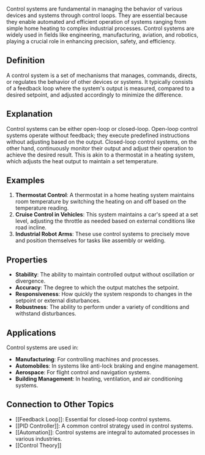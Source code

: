 Control systems are fundamental in managing the behavior of various devices and systems through control loops. They are essential because they enable automated and efficient operation of systems ranging from simple home heating to complex industrial processes. Control systems are widely used in fields like engineering, manufacturing, aviation, and robotics, playing a crucial role in enhancing precision, safety, and efficiency.

## Definition

A control system is a set of mechanisms that manages, commands, directs, or regulates the behavior of other devices or systems. It typically consists of a feedback loop where the system's output is measured, compared to a desired setpoint, and adjusted accordingly to minimize the difference.

## Explanation

Control systems can be either open-loop or closed-loop. Open-loop control systems operate without feedback; they execute predefined instructions without adjusting based on the output. Closed-loop control systems, on the other hand, continuously monitor their output and adjust their operation to achieve the desired result. This is akin to a thermostat in a heating system, which adjusts the heat output to maintain a set temperature.

## Examples

1. **Thermostat Control**: A thermostat in a home heating system maintains room temperature by switching the heating on and off based on the temperature reading.
2. **Cruise Control in Vehicles**: This system maintains a car's speed at a set level, adjusting the throttle as needed based on external conditions like road incline.
3. **Industrial Robot Arms**: These use control systems to precisely move and position themselves for tasks like assembly or welding.

## Properties

- **Stability**: The ability to maintain controlled output without oscillation or divergence.
- **Accuracy**: The degree to which the output matches the setpoint.
- **Responsiveness**: How quickly the system responds to changes in the setpoint or external disturbances.
- **Robustness**: The ability to perform under a variety of conditions and withstand disturbances.

## Applications

Control systems are used in:

- **Manufacturing**: For controlling machines and processes.
- **Automobiles**: In systems like anti-lock braking and engine management.
- **Aerospace**: For flight control and navigation systems.
- **Building Management**: In heating, ventilation, and air conditioning systems.

## Connection to Other Topics

- [[Feedback Loop]]: Essential for closed-loop control systems.
- [[PID Controller]]: A common control strategy used in control systems.
- [[Automation]]: Control systems are integral to automated processes in various industries.
- [[Control Theory]]